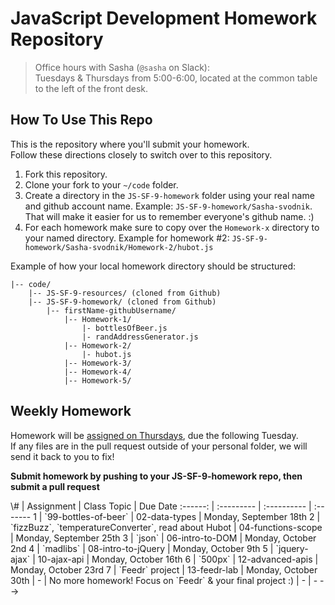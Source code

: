 JavaScript Development Homework Repository
==========================================

> Office hours with Sasha (`@sasha` on Slack):<br>
Tuesdays & Thursdays from 5:00-6:00, located at the common table to the left of the front desk.

How To Use This Repo
--------------------

This is the repository where you'll submit your homework.    
Follow these directions closely to switch over to this repository.

1. Fork this repository.
2. Clone your fork to your ```~/code``` folder.
3. Create a directory in the ```JS-SF-9-homework``` folder using your real name and github account name. Example: ```JS-SF-9-homework/Sasha-svodnik```. That will make it easier for us to remember everyone's github name. :)
4. For each homework make sure to copy over the `Homework-x` directory to your named directory. Example for homework #2: `JS-SF-9-homework/Sasha-svodnik/Homework-2/hubot.js`

Example of how your local homework directory should be structured:


    |-- code/
        |-- JS-SF-9-resources/ (cloned from Github)
        |-- JS-SF-9-homework/ (cloned from Github)
            |-- firstName-githubUsername/
                |-- Homework-1/
                    |- bottlesOfBeer.js
                    |- randAddressGenerator.js
                |-- Homework-2/
                    |- hubot.js
                |-- Homework-3/
                |-- Homework-4/
                |-- Homework-5/



Weekly Homework
---------------
Homework will be [assigned on Thursdays](https://svodnik.github.io/jsd9/pages/homework.html), due the following Tuesday.     
If any files are in the pull request outside of your personal folder, we will send it back to you to fix!

**Submit homework by pushing to your JS-SF-9-homework repo, then submit a pull request**

<!-->
 \#       | Assignment | Class Topic | Due Date
 :------: | :--------- | :---------- | :-------
  1      | `99-bottles-of-beer` | 02-data-types      | Monday, September 18th
  2      | `fizzBuzz`, `temperatureConverter`, read about Hubot | 04-functions-scope | Monday, September 25th
  3      | `json` | 06-intro-to-DOM | Monday, October 2nd 
  4      | `madlibs` | 08-intro-to-jQuery | Monday, October 9th 
  5      | `jquery-ajax` | 10-ajax-api | Monday, October 16th 
  6      | `500px` | 12-advanced-apis | Monday, October 23rd
  7      | `Feedr` project | 13-feedr-lab | Monday, October 30th 
 | -     | No more homework! Focus on `Feedr` & your final project :) | - | -
 -->
